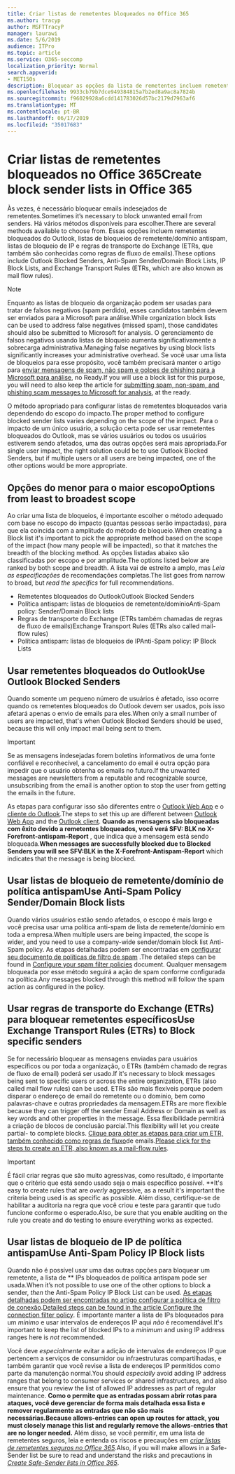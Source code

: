 ```yaml
---
title: Criar listas de remetentes bloqueados no Office 365
ms.author: tracyp
author: MSFTTracyP
manager: laurawi
ms.date: 5/6/2019
audience: ITPro
ms.topic: article
ms.service: O365-seccomp
localization_priority: Normal
search.appverid:
- MET150s
description: Bloquear as opções da lista de remetentes incluem remetentes bloqueados do Outlook, listas de bloqueios de remetente/domínio antispam, listas de bloqueio de IP e regras de transporte do Exchange (ETRs) também chamadas de fluxo de emails.
ms.openlocfilehash: 9933cb79b7dce949384815a7b2ed8a9ac8a7824b
ms.sourcegitcommit: f96029928a6cdd141783026d57bc2179d7963af6
ms.translationtype: MT
ms.contentlocale: pt-BR
ms.lasthandoff: 06/17/2019
ms.locfileid: "35017683"
---
```

# <a name="create-block-sender-lists-in-office-365"></a><span data-ttu-id="5e559-103">Criar listas de remetentes bloqueados no Office 365</span><span class="sxs-lookup"><span data-stu-id="5e559-103">Create block sender lists in Office 365</span></span>

<span data-ttu-id="5e559-104">Às vezes, é necessário bloquear emails indesejados de remetentes.</span><span class="sxs-lookup"><span data-stu-id="5e559-104">Sometimes it’s necessary to block unwanted email from senders.</span></span> <span data-ttu-id="5e559-105">Há vários métodos disponíveis para escolher.</span><span class="sxs-lookup"><span data-stu-id="5e559-105">There are several methods available to choose from.</span></span> <span data-ttu-id="5e559-106">Essas opções incluem remetentes bloqueados do Outlook, listas de bloqueios de remetente/domínio antispam, listas de bloqueio de IP e regras de transporte do Exchange (ETRs, que também são conhecidas como regras de fluxo de emails).</span><span class="sxs-lookup"><span data-stu-id="5e559-106">These options include Outlook Blocked Senders, Anti-Spam Sender/Domain Block Lists, IP Block Lists, and Exchange Transport Rules (ETRs, which are also known as mail flow rules).</span></span>

> [!NOTE]
> <span data-ttu-id="5e559-107">Enquanto as listas de bloqueio da organização podem ser usadas para tratar de falsos negativos (spam perdido), esses candidatos também devem ser enviados para a Microsoft para análise.</span><span class="sxs-lookup"><span data-stu-id="5e559-107">While organization block lists can be used to address false negatives (missed spam), those candidates should also be submitted to Microsoft for analysis.</span></span> <span data-ttu-id="5e559-108">O gerenciamento de falsos negativos usando listas de bloqueio aumenta significativamente a sobrecarga administrativa.</span><span class="sxs-lookup"><span data-stu-id="5e559-108">Managing false negatives by using block lists significantly increases your administrative overhead.</span></span> <span data-ttu-id="5e559-109">Se você usar uma lista de bloqueios para esse propósito, você também precisará manter o artigo para [enviar mensagens de spam, não spam e golpes de phishing para a Microsoft para análise](https://docs.microsoft.com/en-us/office365/SecurityCompliance/submit-spam-non-spam-and-phishing-scam-messages-to-microsoft-for-analysis), no Ready.</span><span class="sxs-lookup"><span data-stu-id="5e559-109">If you will use a block list for this purpose, you will need to also keep the article for [submitting spam, non-spam, and phishing scam messages to Microsoft for analysis](https://docs.microsoft.com/en-us/office365/SecurityCompliance/submit-spam-non-spam-and-phishing-scam-messages-to-microsoft-for-analysis), at the ready.</span></span>

<span data-ttu-id="5e559-110">O método apropriado para configurar listas de remetentes bloqueados varia dependendo do escopo do impacto.</span><span class="sxs-lookup"><span data-stu-id="5e559-110">The proper method to configure blocked sender lists varies depending on the scope of the impact.</span></span> <span data-ttu-id="5e559-111">Para o impacto de um único usuário, a solução certa pode ser usar remetentes bloqueados do Outlook, mas se vários usuários ou todos os usuários estiverem sendo afetados, uma das outras opções será mais apropriada.</span><span class="sxs-lookup"><span data-stu-id="5e559-111">For single user impact, the right solution could be to use Outlook Blocked Senders, but if multiple users or all users are being impacted, one of the other options would be more appropriate.</span></span>

## <a name="options-from-least-to-broadest-scope"></a><span data-ttu-id="5e559-112">Opções do menor para o maior escopo</span><span class="sxs-lookup"><span data-stu-id="5e559-112">Options from least to broadest scope</span></span>

<span data-ttu-id="5e559-113">Ao criar uma lista de bloqueios, é importante escolher o método adequado com base no escopo do impacto (quantas pessoas serão impactadas), para que ela coincida com a amplitude do método de bloqueio.</span><span class="sxs-lookup"><span data-stu-id="5e559-113">When creating a Block list it's important to pick the appropriate method based on the scope of the impact (how many people will be impacted), so that it matches the breadth of the blocking method.</span></span> <span data-ttu-id="5e559-114">As opções listadas abaixo são classificadas por escopo e por amplitude.</span><span class="sxs-lookup"><span data-stu-id="5e559-114">The options listed below are ranked by both scope and breadth.</span></span> <span data-ttu-id="5e559-115">A lista vai de estreito a amplo, mas *Leia as especificações* de recomendações completas.</span><span class="sxs-lookup"><span data-stu-id="5e559-115">The list goes from narrow to broad, but *read the specifics* for full recommendations.</span></span>

- <span data-ttu-id="5e559-116">Remetentes bloqueados do Outlook</span><span class="sxs-lookup"><span data-stu-id="5e559-116">Outlook Blocked Senders</span></span>
- <span data-ttu-id="5e559-117">Política antispam: listas de bloqueios de remetente/domínio</span><span class="sxs-lookup"><span data-stu-id="5e559-117">Anti-Spam policy: Sender/Domain Block lists</span></span>
- <span data-ttu-id="5e559-118">Regras de transporte do Exchange (ETRs também chamadas de regras de fluxo de emails)</span><span class="sxs-lookup"><span data-stu-id="5e559-118">Exchange Transport Rules (ETRs also called mail-flow rules)</span></span>
- <span data-ttu-id="5e559-119">Política antispam: listas de bloqueios de IP</span><span class="sxs-lookup"><span data-stu-id="5e559-119">Anti-Spam policy: IP Block Lists</span></span>

## <a name="use-outlook-blocked-senders"></a><span data-ttu-id="5e559-120">Usar remetentes bloqueados do Outlook</span><span class="sxs-lookup"><span data-stu-id="5e559-120">Use Outlook Blocked Senders</span></span>

<span data-ttu-id="5e559-121">Quando somente um pequeno número de usuários é afetado, isso ocorre quando os remetentes bloqueados do Outlook devem ser usados, pois isso afetará apenas o envio de emails para eles.</span><span class="sxs-lookup"><span data-stu-id="5e559-121">When only a small number of users are impacted, that's when Outlook Blocked Senders should be used, because this will only impact mail being sent to them.</span></span>

> [!IMPORTANT]
> <span data-ttu-id="5e559-122">Se as mensagens indesejadas forem boletins informativos de uma fonte confiável e reconhecível, a cancelamento do email é outra opção para impedir que o usuário obtenha os emails no futuro.</span><span class="sxs-lookup"><span data-stu-id="5e559-122">If the unwanted messages are newsletters from a reputable and recognizable source, unsubscribing from the email is another option to stop the user from getting the emails in the future.</span></span>

<span data-ttu-id="5e559-123">As etapas para configurar isso são diferentes entre o [Outlook Web App](https://support.office.com/en-us/article/block-or-allow-junk-email-settings-48c9f6f7-2309-4f95-9a4d-de987e880e46) e o [cliente do Outlook](https://support.office.com/en-us/article/overview-of-the-junk-email-filter-5ae3ea8e-cf41-4fa0-b02a-3b96e21de089).</span><span class="sxs-lookup"><span data-stu-id="5e559-123">The steps to set this up are different between [Outlook Web App](https://support.office.com/en-us/article/block-or-allow-junk-email-settings-48c9f6f7-2309-4f95-9a4d-de987e880e46) and the [Outlook client](https://support.office.com/en-us/article/overview-of-the-junk-email-filter-5ae3ea8e-cf41-4fa0-b02a-3b96e21de089).</span></span> <span data-ttu-id="5e559-124">**Quando as mensagens são bloqueadas com êxito devido a remetentes bloqueados, você verá SFV: BLK no X-Forefront-antispam-Report** , que indica que a mensagem está sendo bloqueada.</span><span class="sxs-lookup"><span data-stu-id="5e559-124">**When messages are successfully blocked due to Blocked Senders you will see SFV:BLK in the X-Forefront-Antispam-Report** which indicates that the message is being blocked.</span></span>

## <a name="use-anti-spam-policy-senderdomain-block-lists"></a><span data-ttu-id="5e559-125">Usar listas de bloqueio de remetente/domínio de política antispam</span><span class="sxs-lookup"><span data-stu-id="5e559-125">Use Anti-Spam Policy Sender/Domain Block lists</span></span>

<span data-ttu-id="5e559-126">Quando vários usuários estão sendo afetados, o escopo é mais largo e você precisa usar uma política anti-spam de lista de remetente/domínio em toda a empresa.</span><span class="sxs-lookup"><span data-stu-id="5e559-126">When multiple users are being impacted, the scope is wider, and you need to use a company-wide sender/domain block list Anti-Spam policy.</span></span> <span data-ttu-id="5e559-127">As etapas detalhadas podem ser encontradas em [configurar seu documento de políticas de filtro de spam](https://docs.microsoft.com/en-us/office365/securitycompliance/configure-your-spam-filter-policies) .</span><span class="sxs-lookup"><span data-stu-id="5e559-127">The detailed steps can be found in [Configure your spam filter policies](https://docs.microsoft.com/en-us/office365/securitycompliance/configure-your-spam-filter-policies) document.</span></span> <span data-ttu-id="5e559-128">Qualquer mensagem bloqueada por esse método seguirá a ação de spam conforme configurada na política.</span><span class="sxs-lookup"><span data-stu-id="5e559-128">Any messages blocked through this method will follow the spam action as configured in the policy.</span></span>

## <a name="use-exchange-transport-rules-etrs-to-block-specific-senders"></a><span data-ttu-id="5e559-129">Usar regras de transporte do Exchange (ETRs) para bloquear remetentes específicos</span><span class="sxs-lookup"><span data-stu-id="5e559-129">Use Exchange Transport Rules (ETRs) to Block specific senders</span></span>

<span data-ttu-id="5e559-130">Se for necessário bloquear as mensagens enviadas para usuários específicos ou por toda a organização, o ETRs (também chamado de regras de fluxo de email) poderá ser usado.</span><span class="sxs-lookup"><span data-stu-id="5e559-130">If it's necessary to block messages being sent to specific users or across the entire organization, ETRs (also called mail flow rules) can be used.</span></span> <span data-ttu-id="5e559-131">ETRs são mais flexíveis porque podem disparar o endereço de email do remetente ou o domínio, bem como palavras-chave e outras propriedades da mensagem.</span><span class="sxs-lookup"><span data-stu-id="5e559-131">ETRs are more flexible because they can trigger off the sender Email Address or Domain as well as key words and other properties  in the message.</span></span> <span data-ttu-id="5e559-132">Essa flexibilidade permitirá a criação de blocos de conclusão parcial.</span><span class="sxs-lookup"><span data-stu-id="5e559-132">This flexibility will let you create partial- to complete blocks.</span></span> <span data-ttu-id="5e559-133">[Clique para obter as etapas para criar um ETR, também conhecido como regras de fluxo](https://docs.microsoft.com/en-us/office365/SecurityCompliance/use-mail-flow-rules-to-set-the-spam-confidence-level-scl-in-messages)de emails.</span><span class="sxs-lookup"><span data-stu-id="5e559-133">[Please click for the steps to create an ETR, also known as a mail-flow rules](https://docs.microsoft.com/en-us/office365/SecurityCompliance/use-mail-flow-rules-to-set-the-spam-confidence-level-scl-in-messages).</span></span>

> [!IMPORTANT]
> <span data-ttu-id="5e559-134">É fácil criar regras que são muito agressivas, como resultado, é importante que o critério que está sendo usado seja o mais específico possível. \*\*</span><span class="sxs-lookup"><span data-stu-id="5e559-134">It's easy to create rules that are *overly* aggressive, as a result it's important the criteria being used is as specific as possible.</span></span> <span data-ttu-id="5e559-135">Além disso, certifique-se de habilitar a auditoria na regra que você criou e teste para garantir que tudo funcione conforme o esperado.</span><span class="sxs-lookup"><span data-stu-id="5e559-135">Also, be sure that you enable auditing on the rule you create and do testing to ensure everything works as expected.</span></span>

## <a name="use-anti-spam-policy-ip-block-lists"></a><span data-ttu-id="5e559-136">Usar listas de bloqueio de IP de política antispam</span><span class="sxs-lookup"><span data-stu-id="5e559-136">Use Anti-Spam Policy IP Block lists</span></span>

<span data-ttu-id="5e559-137">Quando não é possível usar uma das outras opções para bloquear um remetente, a lista de \*\* IPs bloqueados de política antispam pode ser usada.</span><span class="sxs-lookup"><span data-stu-id="5e559-137">When it’s not possible to use one of the other options to block a sender, *then* the Anti-Spam Policy IP Block List can be used.</span></span> <span data-ttu-id="5e559-138">[As etapas detalhadas podem ser encontradas no artigo configurar a política de filtro de conexão](https://docs.microsoft.com/en-us/office365/securitycompliance/configure-the-connection-filter-policy).</span><span class="sxs-lookup"><span data-stu-id="5e559-138">[Detailed steps can be found in the article Configure the connection filter policy](https://docs.microsoft.com/en-us/office365/securitycompliance/configure-the-connection-filter-policy).</span></span> <span data-ttu-id="5e559-139">É importante manter a lista de IPs bloqueados para um *mínimo* e usar intervalos de endereços IP aqui *não* é recomendável.</span><span class="sxs-lookup"><span data-stu-id="5e559-139">It's important to keep the list of blocked IPs to a *minimum* and using IP address ranges here is *not* recommended.</span></span>

<span data-ttu-id="5e559-140">Você deve *especialmente* evitar a adição de intervalos de endereços IP que pertencem a serviços de consumidor ou infraestruturas compartilhadas, e também garantir que você revise a lista de endereços IP permitidos como parte da manutenção normal.</span><span class="sxs-lookup"><span data-stu-id="5e559-140">You should *especially* avoid adding IP address ranges that belong to consumer services or shared infrastructures, and also ensure that you review the list of allowed IP addresses as part of regular maintenance.</span></span> <span data-ttu-id="5e559-141">**Como o permite que as entradas possam abrir rotas para ataques, você deve gerenciar de forma mais detalhada essa lista e remover regularmente as entradas que não são mais necessárias.**</span><span class="sxs-lookup"><span data-stu-id="5e559-141">**Because allows-entries can open up routes for attack, you must closely manage this list and regularly remove the allows-entries that are no longer needed.**</span></span> <span data-ttu-id="5e559-142">Além disso, se você permitir, em uma lista de remetentes seguros, leia e entenda os riscos e precauções em *[criar listas de remetentes seguros no Office 365](create-safe-sender-lists-in-office-365.md)*.</span><span class="sxs-lookup"><span data-stu-id="5e559-142">Also, if you will make allows in a Safe-Sender list be sure to read and understand the risks and precautions in *[Create Safe-Sender lists in Office 365](create-safe-sender-lists-in-office-365.md)*.</span></span>